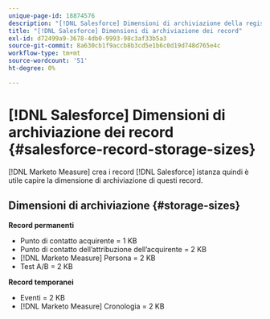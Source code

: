 ```yaml
---
unique-page-id: 18874576
description: "[!DNL Salesforce] Dimensioni di archiviazione della registrazione - [!DNL Marketo Measure] - Documentazione del prodotto"
title: "[!DNL Salesforce] Dimensioni di archiviazione dei record"
exl-id: d72499a9-3678-4db0-9993-98c3af33b5a3
source-git-commit: 8a630cb1f9accb8b3cd5e1b6c0d19d748d765e4c
workflow-type: tm+mt
source-wordcount: '51'
ht-degree: 0%

---
```


# [!DNL Salesforce] Dimensioni di archiviazione dei record {#salesforce-record-storage-sizes}

[!DNL Marketo Measure] crea i record [!DNL Salesforce] istanza quindi è utile capire la dimensione di archiviazione di questi record.

## Dimensioni di archiviazione {#storage-sizes}

**Record permanenti**

* Punto di contatto acquirente = 1 KB
* Punto di contatto dell’attribuzione dell’acquirente = 2 KB
* [!DNL Marketo Measure] Persona = 2 KB
* Test A/B = 2 KB

**Record temporanei**

* Eventi = 2 KB
* [!DNL Marketo Measure] Cronologia = 2 KB
